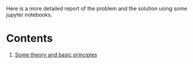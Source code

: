 Here is a more detailed report of the problem and the solution using some jupyter notebooks.

# Contents
1.  [Some theory and basic principles](https://github.com/jimkon/Adaptive-Discretization/blob/master/visualizations/theory.ipynb)
